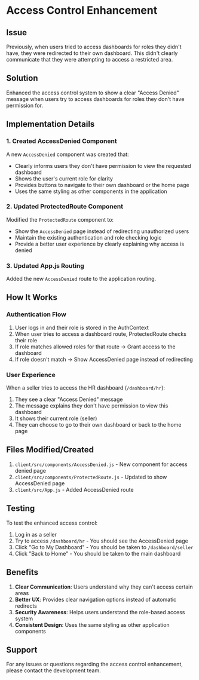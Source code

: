 # Access Control Enhancement

## Issue
Previously, when users tried to access dashboards for roles they didn't have, they were redirected to their own dashboard. This didn't clearly communicate that they were attempting to access a restricted area.

## Solution
Enhanced the access control system to show a clear "Access Denied" message when users try to access dashboards for roles they don't have permission for.

## Implementation Details

### 1. Created AccessDenied Component
A new `AccessDenied` component was created that:
- Clearly informs users they don't have permission to view the requested dashboard
- Shows the user's current role for clarity
- Provides buttons to navigate to their own dashboard or the home page
- Uses the same styling as other components in the application

### 2. Updated ProtectedRoute Component
Modified the `ProtectedRoute` component to:
- Show the `AccessDenied` page instead of redirecting unauthorized users
- Maintain the existing authentication and role checking logic
- Provide a better user experience by clearly explaining why access is denied

### 3. Updated App.js Routing
Added the new `AccessDenied` route to the application routing.

## How It Works

### Authentication Flow
1. User logs in and their role is stored in the AuthContext
2. When user tries to access a dashboard route, ProtectedRoute checks their role
3. If role matches allowed roles for that route → Grant access to the dashboard
4. If role doesn't match → Show AccessDenied page instead of redirecting

### User Experience
When a seller tries to access the HR dashboard (`/dashboard/hr`):
1. They see a clear "Access Denied" message
2. The message explains they don't have permission to view this dashboard
3. It shows their current role (seller)
4. They can choose to go to their own dashboard or back to the home page

## Files Modified/Created

1. `client/src/components/AccessDenied.js` - New component for access denied page
2. `client/src/components/ProtectedRoute.js` - Updated to show AccessDenied page
3. `client/src/App.js` - Added AccessDenied route

## Testing

To test the enhanced access control:
1. Log in as a seller
2. Try to access `/dashboard/hr` - You should see the AccessDenied page
3. Click "Go to My Dashboard" - You should be taken to `/dashboard/seller`
4. Click "Back to Home" - You should be taken to the main dashboard

## Benefits

1. **Clear Communication**: Users understand why they can't access certain areas
2. **Better UX**: Provides clear navigation options instead of automatic redirects
3. **Security Awareness**: Helps users understand the role-based access system
4. **Consistent Design**: Uses the same styling as other application components

## Support

For any issues or questions regarding the access control enhancement, please contact the development team.